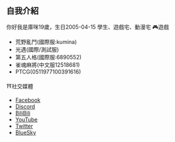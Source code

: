 ## 自我介紹
你好我是庫咪19歲，生日2005-04-15
學生、遊戲宅、動漫宅
🎮遊戲
- 荒野亂鬥(國際服:kumina)
- 光遇(國際/測試服)
- 第五人格(國際服:6890552)
- 雀魂麻將(中文服12518681)
- PTCG(0511977100391616)

⛩️社交媒體
- [Facebook](https://www.facebook.com/shiro415mi)
- [Discord](https://discord.gg/u53GGkgtxQ)
- [BiliBili](https://b23.tv/BrqAGY9)
- [YouTube](https://youtube.com/@shiromi0415)
- [Twitter](https://x.com/shiromi415)
- [BlueSky](https://bsky.app/profile/shiromi415.bsky.social)
